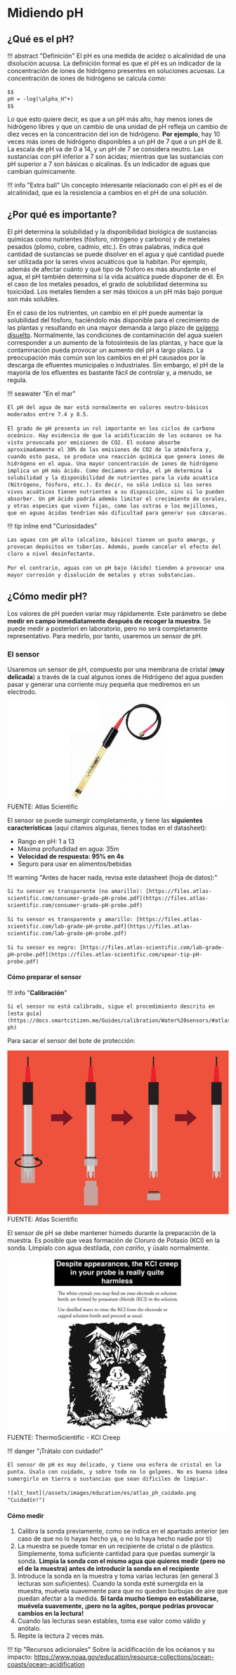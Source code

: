 # Midiendo pH

## ¿Qué es el pH?

!!! abstract "Definición"
	El pH es una medida de acidez o alcalinidad de una disolución acuosa. La definición formal es que el pH es un indicador de la concentración de iones de hidrógeno presentes en soluciones acuosas. La concentración de iones de hidrógeno se calcula como: 

	$$
	pH = -log(\alpha_H^+)
	$$

Lo que esto quiere decir, es que a un pH más alto, hay menos iones de hidrógeno libres y que un cambio de una unidad de pH refleja un cambio de diez veces en la concentración del ion de hidrógeno. **Por ejemplo**, hay 10 veces más iones de hidrógeno disponibles a un pH de 7 que a un pH de 8. La escala de pH va de 0 a 14, y un pH de 7 se considera neutro.  Las sustancias con pH inferior a 7 son ácidas; mientras que las sustancias con pH superior a 7 son básicas o alcalinas. Es un indicador de aguas que cambian químicamente.

!!! info "Extra ball"
	Un concepto interesante relacionado con el pH es el de alcalinidad, que es la resistencia a cambios en el pH de una solución.

## ¿Por qué es importante?

El pH determina la solubilidad y la disponibilidad biológica de sustancias químicas como nutrientes (fósforo, nitrógeno y carbono) y de metales pesados (plomo, cobre, cadmio, etc.). En otras palabras, indica qué cantidad de sustancias se puede disolver en el agua y qué cantidad puede ser utilizada por la seres vivos acuáticos que la habitan. Por ejemplo, además de afectar cuánto y qué tipo de fósforo es más abundante en el agua, el pH también determina si la vida acuática puede disponer de él. En el caso de los metales pesados, el grado de solubilidad determina su toxicidad. Los metales tienden a ser más tóxicos a un pH más bajo porque son más solubles. 

En el caso de los nutrientes, un cambio en el pH puede aumentar la solubilidad del fósforo, haciéndolo más disponible para el crecimiento de las plantas y resultando en una mayor demanda a largo plazo de [oxígeno disuelto](../OD). Normalmente, las condiciones de contaminación del agua suelen corresponder a un aumento de la fotosíntesis de las plantas, y hace que la contaminación pueda provocar un aumento del pH a largo plazo. La preocupación más común son los cambios en el pH causados por la descarga de efluentes municipales o industriales. Sin embargo, el pH de la mayoría de los efluentes es bastante fácil de controlar y, a menudo, se regula.

!!! seawater "En el mar"

	El pH del agua de mar está normalmente en valores neutro-básicos moderados entre 7.4 y 8.5.

	El grado de pH presenta un rol importante en los ciclos de carbono oceánico. Hay evidencia de que la acidificación de los océanos se ha visto provocada por emisiones de CO2. El océano absorbe aproximadamente el 30% de las emisiones de CO2 de la atmósfera y, cuando esto pasa, se produce una reacción química que genera iones de hidrógeno en el agua. Una mayor concentración de iones de hidrógeno implica un pH más ácido. Como decíamos arriba, el pH determina la solubilidad y la disponibilidad de nutrientes para la vida acuática (Nitrógeno, fósforo, etc.). Es decir, no sólo indica si los seres vivos acuáticos tienen nutrientes a su disposición, sino si lo pueden absorber. Un pH ácido podría además limitar el crecimiento de corales, y otras especies que viven fijas, como las ostras o los mejillones, que en aguas ácidas tendrían más dificultad para generar sus cáscaras. 

!!! tip inline end "Curiosidades"

	Las aguas con pH alto (alcalino, básico) tienen un gusto amargo, y provocan depósitos en tuberías. Además, puede cancelar el efecto del cloro a nivel desinfectante.

	Por el contrario, aguas con un pH bajo (ácido) tienden a provocar una mayor corrosión y disolución de metales y otras substancias.

## ¿Cómo medir pH?

Los valores de pH pueden variar muy rápidamente. Este parámetro se debe **medir en campo inmediatamente después de recoger la muestra**. Se puede medir a posteriori en laboratorio, pero no será completamente representativo. Para medirlo, por tanto, usaremos un sensor de pH.

### El sensor

Usaremos un sensor de pH, compuesto por una membrana de cristal (**muy delicada**) a través de la cual algunos iones de Hidrógeno del agua pueden pasar y generar una corriente muy pequeña que mediremos en un electrodo.

![](/assets/images/education/es/ph_Sensor.png "FUENTE: Atlas Scientific")
FUENTE: Atlas Scientific

El sensor se puede sumergir completamente, y tiene las **siguientes características** (aquí citamos algunas, tienes todas en el datasheet):

* Rango en pH: 1 a 13
* Máxima profundidad en agua: 35m
* **Velocidad de respuesta: 95% en 4s**
* Seguro para usar en alimentos/bebidas

!!! warning "Antes de hacer nada, revisa este datasheet (hoja de datos):"

	Si tu sensor es transparente (no amarillo): [https://files.atlas-scientific.com/consumer-grade-pH-probe.pdf](https://files.atlas-scientific.com/consumer-grade-pH-probe.pdf)

	Si tu sensor es transparente y amarillo: [https://files.atlas-scientific.com/lab-grade-pH-probe.pdf](https://files.atlas-scientific.com/lab-grade-pH-probe.pdf)

	Si tu sensor es negro: [https://files.atlas-scientific.com/lab-grade-pH-probe.pdf](https://files.atlas-scientific.com/spear-tip-pH-probe.pdf)


#### Cómo preparar el sensor

!!! info "**Calibración**"

	Si el sensor no está calibrado, sigue el procedimiento descrito en [esta guía](https://docs.smartcitizen.me/Guides/calibration/Water%20sensors/#atlas-ph)

Para sacar el sensor del bote de protección:

![alt_text](/assets/images/education/es/ph_Sensor_Cap.png "FUENTE: Atlas Scientific")
FUENTE: Atlas Scientific

El sensor de pH se debe mantener húmedo durante la preparación de la muestra. Es posible que veas formación de Cloruro de Potasio (KCl) en la sonda. Límpialo con agua destilada, _con cariño_, y úsalo normalmente.

![alt_text](/assets/images/education/es/creep.png "FUENTE: ThermoScientific - KCl Creep")
FUENTE: ThermoScientific - KCl Creep

!!! danger "¡Trátalo con cuidado!"

	El sensor de pH es muy delicado, y tiene una esfera de cristal en la punta. Úsalo con cuidado, y sobre todo no lo golpees. No es buena idea sumergirlo en tierra o sustancias que sean difíciles de limpiar.

	![alt_text](/assets/images/education/es/atlas_ph_cuidado.png "Cuidadín!")


#### Cómo medir

1. Calibra la sonda previamente, como se indica en el apartado anterior (en caso de que no lo hayas hecho ya, o no lo haya hecho nadie por ti)
2. La muestra se puede tomar en un recipiente de cristal o de plástico. Simplemente, toma suficiente cantidad para que puedas sumergir la sonda. **Limpia la sonda con el mismo agua que quieres medir (pero no el de la muestra) antes de introducir la sonda en el recipiente**
3. Introduce la sonda en la muestra y toma varias lecturas (en general 3 lecturas son suficientes). Cuando la sonda esté sumergida en la muestra, muévela suavemente para que no queden burbujas de aire que puedan afectar a la medida. **Si tarda mucho tiempo en estabilizarse, muévela suavemente, ¡pero no la agites, porque podrías provocar cambios en la lectura!**
4. Cuando las lecturas sean estables, toma ese valor como válido y anótalo.
5. Repite la lectura 2 veces más. 

!!! tip "Recursos adicionales"
	Sobre la acidificación de los océanos y su impacto: https://www.noaa.gov/education/resource-collections/ocean-coasts/ocean-acidification